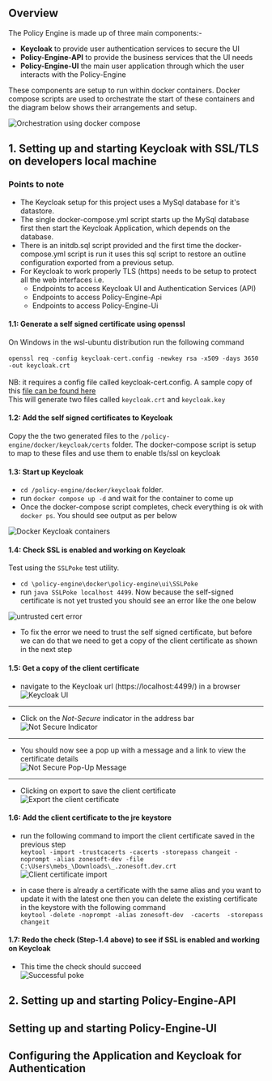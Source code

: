 ## Overview

The Policy Engine is made up of three main components:-
 - **Keycloak** to provide user authentication services to secure the UI
 - **Policy-Engine-API** to provide the business services that the UI needs
 - **Policy-Engine-UI** the main user application through which the user interacts with the Policy-Engine
 
These components are setup to run within docker containers. Docker compose scripts are used to orchestrate the start of these containers and the diagram below shows their arrangements and setup.


![Orchestration using docker compose](./01-orchestration.png)


## 1. Setting up and starting Keycloak with SSL/TLS on developers local machine

### Points to note
 - The Keycloak setup for this project uses a MySql database for it's datastore. 
 - The single docker-compose.yml script starts up the MySql database first then start the Keycloak Application, which depends on the database. 
 - There is an initdb.sql script provided and the first time the docker-compose.yml script is run it uses this sql script to restore an outline configuration exported from a previous setup.
 - For Keycloak to work properly TLS (https) needs to be setup to protect all the web interfaces i.e.
 	 - Endpoints to access Keycloak UI and Authentication Services (API)
 	 - Endpoints to access Policy-Engine-Api
 	 - Endpoints to access Policy-Engine-Ui


#### 1.1: Generate a self signed certificate	using openssl
On Windows in the wsl-ubuntu distribution run the following command<br/>
<br/>
`openssl req -config keycloak-cert.config -newkey rsa -x509 -days 3650 -out keycloak.crt`<br/>
<br/>
NB: it requires a config file called keycloak-cert.config. A sample copy of this [file can be found here](./generating-self-signed-certificate/keycloak-cert.config)<br/>
This will generate two files called `keycloak.crt` and `keycloak.key`

#### 1.2: Add the self signed certificates to Keycloak
Copy the the two generated files to the `/policy-engine/docker/keycloak/certs` folder. The docker-compose script is setup to map to these files and use them to enable tls/ssl on keycloak

#### 1.3: Start up Keycloak
- `cd /policy-engine/docker/keycloak` folder.
- run `docker compose up -d` and wait for the container to come up
- Once the docker-compose script completes, check everything is ok with `docker ps`. You should see output as per below

![Docker Keycloak containers](./02-keycloak-docker-ps.png)

#### 1.4: Check SSL is enabled and working on Keycloak
Test using the `SSLPoke` test utility.
- `cd \policy-engine\docker\policy-engine\ui\SSLPoke`
- run `java SSLPoke localhost 4499`. Now because the self-signed certificate is not yet trusted you should see an error like the one below

![untrusted cert error](./03-signature-check-failed.png)

- To fix the error we need to trust the self signed certificate, but before we can do that we need to get a copy of the client certificate as shown in the next step

#### 1.5: Get a copy of the client certificate
- navigate to the Keycloak url (https://localhost:4499/) in a browser<br/>
![Keycloak UI](./04-navigate-to-keycloak.png)
---
- Click on the *Not-Secure* indicator in the address bar<br/>
![Not Secure Indicator](./05-not-secure-indicator.png)
---
- You should now see a pop up with a message and a link to view the certificate details<br/>
![Not Secure Pop-Up Message](./06-not-secure-pop-up.png)
---
- Clicking on export to save the client certificate<br/>
![Export the client certificate](./07-show-certificate.png)

#### 1.6: Add the client certificate to the jre keystore

- run the following command to import the client certificate saved in the previous step<br/>
`keytool -import -trustcacerts -cacerts -storepass changeit -noprompt -alias zonesoft-dev -file C:\Users\mebs_\Downloads\_.zonesoft.dev.crt`<br/>
![Client certificate import](./08-cert-successfully-added.png)

- in case there is already a certificate with the same alias and you want to update it with the latest one then you can delete the existing certificate in the keystore with the following command <br/>
`keytool -delete -noprompt -alias zonesoft-dev  -cacerts  -storepass changeit`

#### 1.7: Redo the check (Step-1.4 above) to see if SSL is enabled and working on Keycloak
 - This time the check should succeed<br/>
 ![Successful poke](./09-redo-check.png)
 

## 2. Setting up and starting Policy-Engine-API
 
 
## Setting up and starting Policy-Engine-UI


## Configuring the Application and Keycloak for Authentication
